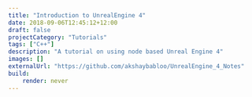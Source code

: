```yaml
---
title: "Introduction to UnrealEngine 4"
date: 2018-09-06T12:45:12+12:00
draft: false
projectCategory: "Tutorials"
tags: ["C++"]
description: "A tutorial on using node based Unreal Engine 4"
images: []
externalUrl: "https://github.com/akshaybabloo/UnrealEngine_4_Notes"
build:
    render: never
---
```

